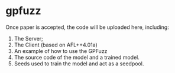 # gpfuzz

Once paper is accepted, the code will be uploaded here, including:

1. The Server;
2. The Client (based on AFL++4.01a)
3. An example of how to use the GPFuzz
4. The source code of the model and a trained model.
5. Seeds used to train the model and act as a seedpool.
